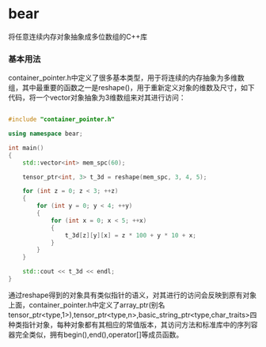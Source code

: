 # bear
将任意连续内存对象抽象成多位数组的C++库

### 基本用法
container_pointer.h中定义了很多基本类型，用于将连续的内存抽象为多维数组，其中最重要的函数之一是reshape()，用于重新定义对象的维数及尺寸，如下代码，将一个vector对象抽象为3维数组来对其进行访问：

```c++

#include "container_pointer.h"

using namespace bear;

int main()
{
	std::vector<int> mem_spc(60);

	tensor_ptr<int, 3> t_3d = reshape(mem_spc, 3, 4, 5);

	for (int z = 0; z < 3; ++z)
	{
		for (int y = 0; y < 4; ++y)
		{
			for (int x = 0; x < 5; ++x)
			{
				t_3d[z][y][x] = z * 100 + y * 10 + x;
			}
		}
	}

	std::cout << t_3d << endl;
}


```
通过reshape得到的对象具有类似指针的语义，对其进行的访问会反映到原有对象上面，container_pointer.h中定义了array_ptr<type>(别名tensor_ptr<type,1>),tensor_ptr<type,n>,basic_string_ptr<type,char_traits>四种类指针对象，每种对象都有其相应的常值版本，其访问方法和标准库中的序列容器完全类似，拥有begin(),end(),operator[]等成员函数。
